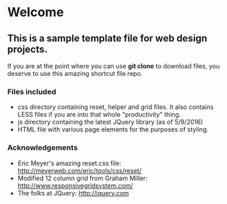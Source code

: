 # Welcome
## This is a sample template file for web design projects. 

If you are at the point where you can use **git clone** to download files, you deserve to use this amazing shortcut file repo.

### Files included

* css directory containing reset, helper and grid files. It also contains LESS files if you are into that whole "productivity" thing.
* js directory containing the latest JQuery library (as of 5/9/2016)
* HTML file with various page elements for the purposes of styling.

### Acknowledgements

* Eric Meyer's amazing reset.css file: http://meyerweb.com/eric/tools/css/reset/
* Modified 12 column grid from Graham Miller: http://www.responsivegridsystem.com/ 
* The folks at JQuery: http://jquery.com